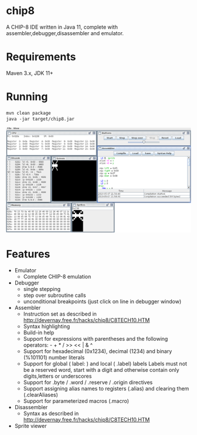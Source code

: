 # chip8

A CHIP-8 IDE written in Java 11, complete with assembler,debugger,disassembler and emulator.

# Requirements

Maven 3.x, JDK 11+

# Running

    mvn clean package
    java -jar target/chip8.jar

![Screenshot](https://raw.githubusercontent.com/toby1984/chip8/master/screenshot.png)

# Features

- Emulator
  - Complete CHIP-8 emulation
- Debugger
  - single stepping
  - step over subroutine calls
  - unconditional breakpoints (just click on line in debugger window)
- Assembler
  - Instruction set as described in http://devernay.free.fr/hacks/chip8/C8TECH10.HTM
  - Syntax highlighting
  - Build-in help
  - Support for expressions with parentheses and the following operators: - + * / >> << | & ^
  - Support for hexadecimal (0x1234), decimal (1234) and binary (%101101) number literals
  - Support for global ( label: ) and local ( .label) labels
    Labels must not be a reserved word, start with a digit and otherwise contain only digits,letters or underscores
  - Support for .byte / .word / .reserve / .origin directives 
  - Support assigning alias names to registers (.alias) and clearing them (.clearAliases)
  - Support for parameterized macros (.macro) 
- Disassembler
  - Syntax as described in http://devernay.free.fr/hacks/chip8/C8TECH10.HTM
- Sprite viewer
